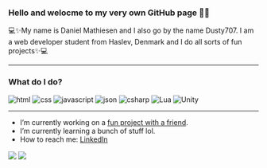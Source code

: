 
### Hello and welocme to my very own GitHub page 👋😄

💻✨My name is Daniel Mathiesen and I also go by the name Dusty707. I am a web developer student from Haslev, Denmark and I do all sorts of fun projects✨💻

---

### What do I do?

<p>
<img alt="html" src="https://img.shields.io/badge/-HTML-orange?logo=html5&logoColor=white&style=for-the-badge"/>
<img alt="css" src="https://img.shields.io/badge/-Css-blue?logo=html5&logoColor=white&style=for-the-badge"/>
<img alt="javascript" src="https://img.shields.io/badge/-JavaScript-yellow?logo=JavaScript&logoColor=white&style=for-the-badge"/>
<img alt="json" src="https://img.shields.io/badge/-JSON-yellowgreen?logo=JSON&logoColor=white&style=for-the-badge"/>
<img alt="csharp" src="https://img.shields.io/badge/-CSharp-purple?logo=cSharp&logoColor=white&style=for-the-badge"/>
<img alt="Lua" src="https://img.shields.io/badge/-Lua-darkblue?logo=lua&logoColor=white&style=for-the-badge"/>
<img alt="Unity" src="https://img.shields.io/badge/-Unity-grey?logo=unity&logoColor=white&style=for-the-badge"/>
</p>
 
---

- I’m currently working on a <a href="https://aldi-clicker.netlify.app/"/>fun project with a friend</a>.
- I’m currently learning a bunch of stuff lol.
- How to reach me: <a href="https://www.linkedin.com/in/daniel-mathiesen-aab9711b6/"/>LinkedIn</a>
  
<img align="center" src="https://github-readme-stats.vercel.app/api?username=Daniel-Mathiesen&count_private=true&show_icons=true&theme=tokyonight&include_all_commits&custom_title=Dusty707's+GitHub+Stats"/>

<img align="center" src="https://github-readme-stats.vercel.app/api/top-langs/?username=Daniel-Mathiesen&count_private&langs_count=8&theme=tokyonight&layout=compact"/>




<!--
**Daniel-Mathiesen/Daniel-Mathiesen** is a ✨ _special_ ✨ repository because its `README.md` (this file) appears on your GitHub profile.

Here are some ideas to get you started:

- 🔭 I’m currently working on ...
- 🌱 I’m currently learning ...
- 👯 I’m looking to collaborate on ...
- 🤔 I’m looking for help with ...
- 💬 Ask me about ...
- 📫 How to reach me: ...
- 😄 Pronouns: ...
- ⚡ Fun fact: ...
-->

